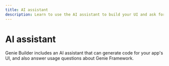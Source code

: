```yaml
---
title: AI assistant
description: Learn to use the AI assistant to build your UI and ask for help.
---
```


# AI assistant

Genie Builder includes an AI assistant that can generate code for your app's UI, and also answer usage questions about Genie Framework.
